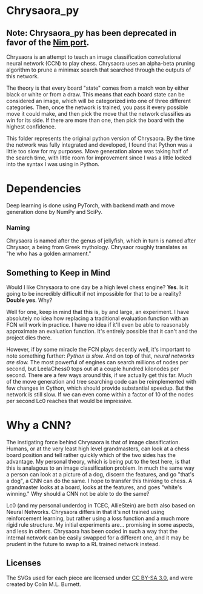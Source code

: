 # Chrysaora_py

## Note: Chrysaora_py has been deprecated in favor of the [Nim port](https://github.com/dylanagreen/chrysaora).

Chrysaora is an attempt to teach an image classification convolutional neural network (CCN) to play chess. Chrysaora uses an alpha-beta pruning algorithm to prune a minimax search that searched through the outputs of this network. 

The theory is that every board "state" comes from a match won by either black or white or from a draw. This means that each board state can be considered an image, which will be categorized into one of three different categories. Then, once the network is trained, you pass it every possible move it could make, and then pick the move that the network classifies as win for its side. If there are more than one, then pick the board with the highest confidence.

This folder represents the original python version of Chrysaora. By the time the network was fully integrated and developed, I found that Python was a little too slow for my purposes. Move generation alone was taking half of the search time, with little room for improvement since I was a little locked into the syntax I was using in Python. 

# Dependencies
Deep learning is done using PyTorch, with backend math and move generation done by NumPy and SciPy.  

### Naming

Chrysaora is named after the genus of jellyfish, which in turn is named after Chrysaor, a being from Greek mythology. Chrysaor roughly translates as "he who has a golden armament."

## Something to Keep in Mind

Would I like Chrysaora to one day be a high level chess engine? **Yes**. Is it going to be incredibly difficult if not impossible for that to be a reality? **Double yes**. Why?

Well for one, keep in mind that this is, by and large, an experiment. I have absolutely no idea how replacing a traditional evaluation function with an FCN will work in practice. I have no idea if it'll even be able to reasonably approximate an evaluation function. It's entirely possible that it can't and the project dies there.

However, if by some miracle the FCN plays decently well, it's important to note something further: *Python is slow.* And on top of that, *neural networks are slow.* The most powerful of engines can search millions of nodes per second, but LeelaChess0 tops out at a couple hundred kilonodes per second. There are a few ways around this, if we actually get this far. Much of the move generation and tree searching code can be reimplemented with few changes in Cython, which should provide substantial speedup. But the network is still slow. If we can even come within a factor of 10 of the nodes per second Lc0 reaches that would be impressive.

# Why a CNN?
The instigating force behind Chrysaora is that of image classification. Humans, or at the very least high level grandmasters, can look at a chess board position and tell rather quickly which of the two sides has the advantage. My personal theory, which is being put to the test here, is that this is analagous to an image classification problem. In much the same way a person can look at a picture of a dog, discern the features, and go "that's a dog", a CNN can do the same. I hope to transfer this thinking to chess. A grandmaster looks at a board, looks at the features, and goes "white's winning." Why should a CNN not be able to do the same?

Lc0 (and my personal underdog in TCEC, AllieStein) are both also based on Neural Networks. Chrysaora differs in that it's not trained using reinforcement learning, but rather using a loss function and a much more rigid rule structure. My initial experiments are... promising in some aspects, and less in others. Chrysaora has been coded in such a way that the internal network can be easily swapped for a different one, and it may be prudent in the future to swap to a RL trained network instead. 

## Licenses
The SVGs used for each piece are licensed under [CC BY-SA 3.0.](https://creativecommons.org/licenses/by-sa/3.0/) and were created by Colin M.L. Burnett. 

